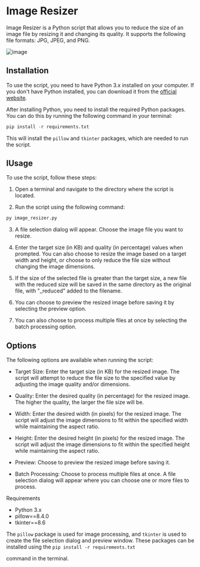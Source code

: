 # Image Resizer
Image Resizer is a Python script that allows you to reduce the size of an image file by resizing it and changing its quality. It supports the following file formats: JPG, JPEG, and PNG.

![image](https://github.com/parzivalhaliday/python-apps/blob/main/zip/image.png)

## Installation
To use the script, you need to have Python 3.x installed on your computer. If you don't have Python installed, you can download it from the [official website](https://www.python.org/downloads/).

After installing Python, you need to install the required Python packages. You can do this by running the following command in your terminal:


```python 
pip install -r requirements.txt
```

This will install the `pillow` and `tkinter` packages, which are needed to run the script.

## IUsage
To use the script, follow these steps:

1. Open a terminal and navigate to the directory where the script is located.

2. Run the script using the following command:

```python
py image_resizer.py
```

3. A file selection dialog will appear. Choose the image file you want to resize.

4. Enter the target size (in KB) and quality (in percentage) values when prompted. You can also choose to resize the image based on a target width and height, or choose to only reduce the file size without changing the image dimensions.

5. If the size of the selected file is greater than the target size, a new file with the reduced size will be saved in the same directory as the original file, with "_reduced" added to the filename.

6. You can choose to preview the resized image before saving it by selecting the preview option.

7. You can also choose to process multiple files at once by selecting the batch processing option.

## Options
The following options are available when running the script:

- Target Size: Enter the target size (in KB) for the resized image. The script will attempt to reduce the file size to the specified value by adjusting the image quality and/or dimensions.

- Quality: Enter the desired quality (in percentage) for the resized image. The higher the quality, the larger the file size will be.

- Width: Enter the desired width (in pixels) for the resized image. The script will adjust the image dimensions to fit within the specified width while maintaining the aspect ratio.

- Height: Enter the desired height (in pixels) for the resized image. The script will adjust the image dimensions to fit within the specified height while maintaining the aspect ratio.

- Preview: Choose to preview the resized image before saving it.

- Batch Processing: Choose to process multiple files at once. A file selection dialog will appear where you can choose one or more files to process.

Requirements
- Python 3.x
- pillow==8.4.0
- tkinter==8.6

The `pillow` package is used for image processing, and `tkinter` is used to create the file selection dialog and preview window. These packages can be installed using the 
`pip install -r requirements.txt`

command in the terminal.
